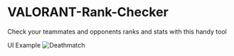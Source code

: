 # VALORANT-Rank-Checker
Check your teammates and opponents ranks and stats with this handy tool

UI Example
![Deathmatch](https://github.com/[username]/[reponame]/blob/[branch]/image.jpg?raw=true)
